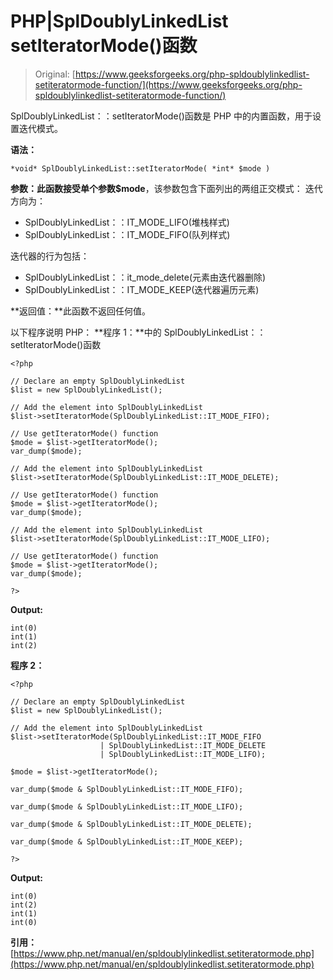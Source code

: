 # PHP|SplDoublyLinkedList setIteratorMode()函数

> Original: [https://www.geeksforgeeks.org/php-spldoublylinkedlist-setiteratormode-function/](https://www.geeksforgeeks.org/php-spldoublylinkedlist-setiteratormode-function/)

SplDoublyLinkedList：：setIteratorMode()函数是 PHP 中的内置函数，用于设置迭代模式。

**语法：**

```
*void* SplDoublyLinkedList::setIteratorMode( *int* $mode )
```

**参数：**此函数接受单个参数**$mode**，该参数包含下面列出的两组正交模式：
迭代方向为：

*   SplDoublyLinkedList：：IT_MODE_LIFO(堆栈样式)
*   SplDoublyLinkedList：：IT_MODE_FIFO(队列样式)

迭代器的行为包括：

*   SplDoublyLinkedList：：it_mode_delete(元素由迭代器删除)
*   SplDoublyLinkedList：：IT_MODE_KEEP(迭代器遍历元素)

**返回值：**此函数不返回任何值。

以下程序说明 PHP：
**程序 1：**中的 SplDoublyLinkedList：：setIteratorMode()函数

```
<?php

// Declare an empty SplDoublyLinkedList 
$list = new SplDoublyLinkedList();

// Add the element into SplDoublyLinkedList
$list->setIteratorMode(SplDoublyLinkedList::IT_MODE_FIFO); 

// Use getIteratorMode() function
$mode = $list->getIteratorMode();
var_dump($mode);

// Add the element into SplDoublyLinkedList
$list->setIteratorMode(SplDoublyLinkedList::IT_MODE_DELETE); 

// Use getIteratorMode() function
$mode = $list->getIteratorMode();
var_dump($mode);

// Add the element into SplDoublyLinkedList
$list->setIteratorMode(SplDoublyLinkedList::IT_MODE_LIFO); 

// Use getIteratorMode() function
$mode = $list->getIteratorMode();
var_dump($mode);

?>
```

**Output:**

```
int(0)
int(1)
int(2)

```

**程序 2：**

```
<?php

// Declare an empty SplDoublyLinkedList 
$list = new SplDoublyLinkedList();

// Add the element into SplDoublyLinkedList
$list->setIteratorMode(SplDoublyLinkedList::IT_MODE_FIFO
                    | SplDoublyLinkedList::IT_MODE_DELETE
                    | SplDoublyLinkedList::IT_MODE_LIFO); 

$mode = $list->getIteratorMode();

var_dump($mode & SplDoublyLinkedList::IT_MODE_FIFO);

var_dump($mode & SplDoublyLinkedList::IT_MODE_LIFO);

var_dump($mode & SplDoublyLinkedList::IT_MODE_DELETE);

var_dump($mode & SplDoublyLinkedList::IT_MODE_KEEP); 

?>
```

**Output:**

```
int(0)
int(2)
int(1)
int(0)

```

**引用：**[https://www.php.net/manual/en/spldoublylinkedlist.setiteratormode.php](https://www.php.net/manual/en/spldoublylinkedlist.setiteratormode.php)